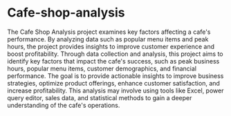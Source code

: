 # Cafe-shop-analysis
The Cafe Shop Analysis project examines key factors affecting a cafe's performance. By analyzing data such as popular menu items and peak hours, the project provides insights to improve customer experience and boost profitability.
Through data collection and analysis, this project aims to identify key factors that impact the cafe's success, such as peak business hours, popular menu items, customer demographics, and financial performance. The goal is to provide actionable insights to improve business strategies, optimize product offerings, enhance customer satisfaction, and increase profitability. This analysis may involve using tools like Excel, power query editor, sales data, and statistical methods to gain a deeper understanding of the cafe's operations.

